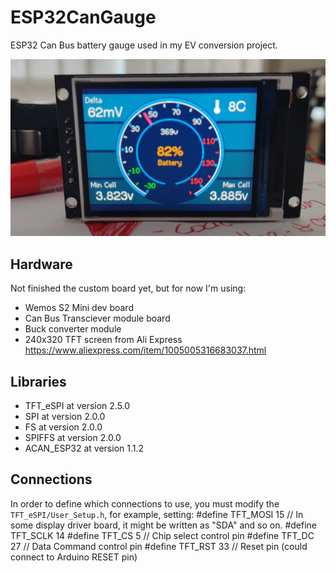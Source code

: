 # ESP32CanGauge

ESP32 Can Bus battery gauge used in my EV conversion project.

![alt text](https://github.com/jamiejones85/ESP32CanGauge/blob/main/display.jpg?raw=true)
## Hardware

Not finished the custom board yet, but for now I'm using:
- Wemos S2 Mini dev board
- Can Bus Transciever module board
- Buck converter module
- 240x320 TFT screen from Ali Express https://www.aliexpress.com/item/1005005316683037.html

## Libraries

- TFT_eSPI at version 2.5.0
- SPI at version 2.0.0
- FS at version 2.0.0
- SPIFFS at version 2.0.0
- ACAN_ESP32 at version 1.1.2

## Connections
In order to define which connections to use, you must modify the `TFT_eSPI/User_Setup.h`,
for example, setting:
#define TFT_MOSI 15 // In some display driver board, it might be written as "SDA" and so on.
#define TFT_SCLK 14
#define TFT_CS   5  // Chip select control pin
#define TFT_DC   27  // Data Command control pin
#define TFT_RST  33  // Reset pin (could connect to Arduino RESET pin)

